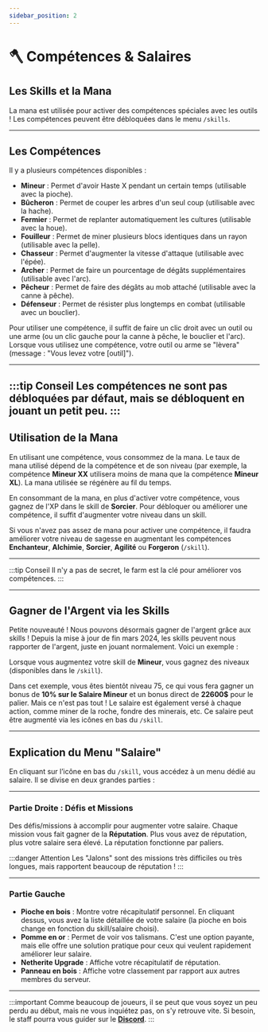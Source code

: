 ```yaml
---
sidebar_position: 2
---
```


# 🪓 Compétences & Salaires

## Les Skills et la Mana

La mana est utilisée pour activer des compétences spéciales avec les outils ! Les compétences peuvent être débloquées dans le menu `/skills`.

---

## Les Compétences

Il y a plusieurs compétences disponibles :

- **Mineur** : Permet d'avoir Haste X pendant un certain temps (utilisable avec la pioche).
- **Bûcheron** : Permet de couper les arbres d'un seul coup (utilisable avec la hache).
- **Fermier** : Permet de replanter automatiquement les cultures (utilisable avec la houe).
- **Fouilleur** : Permet de miner plusieurs blocs identiques dans un rayon (utilisable avec la pelle).
- **Chasseur** : Permet d'augmenter la vitesse d'attaque (utilisable avec l'épée).
- **Archer** : Permet de faire un pourcentage de dégâts supplémentaires (utilisable avec l'arc).
- **Pêcheur** : Permet de faire des dégâts au mob attaché (utilisable avec la canne à pêche).
- **Défenseur** : Permet de résister plus longtemps en combat (utilisable avec un bouclier).

Pour utiliser une compétence, il suffit de faire un clic droit avec un outil ou une arme (ou un clic gauche pour la canne à pêche, le bouclier et l'arc). Lorsque vous utilisez une compétence, votre outil ou arme se "lèvera" (message : "Vous levez votre [outil]").

---

:::tip Conseil
Les compétences ne sont pas débloquées par défaut, mais se débloquent en jouant un petit peu.
:::
---

## Utilisation de la Mana

En utilisant une compétence, vous consommez de la mana. Le taux de mana utilisé dépend de la compétence et de son niveau (par exemple, la compétence **Mineur XX** utilisera moins de mana que la compétence **Mineur XL**). La mana utilisée se régénère au fil du temps.

En consommant de la mana, en plus d'activer votre compétence, vous gagnez de l'XP dans le skill de **Sorcier**. Pour débloquer ou améliorer une compétence, il suffit d'augmenter votre niveau dans un skill.

Si vous n'avez pas assez de mana pour activer une compétence, il faudra améliorer votre niveau de sagesse en augmentant les compétences **Enchanteur**, **Alchimie**, **Sorcier**, **Agilité** ou **Forgeron** (`/skill`).

---

:::tip Conseil
Il n'y a pas de secret, le farm est la clé pour améliorer vos compétences.
:::

---

## Gagner de l'Argent via les Skills

Petite nouveauté ! Nous pouvons désormais gagner de l'argent grâce aux skills ! Depuis la mise à jour de fin mars 2024, les skills peuvent nous rapporter de l'argent, juste en jouant normalement. Voici un exemple :

Lorsque vous augmentez votre skill de **Mineur**, vous gagnez des niveaux (disponibles dans le `/skill`).

Dans cet exemple, vous êtes bientôt niveau 75, ce qui vous fera gagner un bonus de **10% sur le Salaire Mineur** et un bonus direct de **22600$** pour le palier. Mais ce n'est pas tout ! Le salaire est également versé à chaque action, comme miner de la roche, fondre des minerais, etc. Ce salaire peut être augmenté via les icônes en bas du `/skill`.

---

## Explication du Menu "Salaire"

En cliquant sur l’icône en bas du `/skill`, vous accédez à un menu dédié au salaire. Il se divise en deux grandes parties :

---

### Partie Droite : Défis et Missions

Des défis/missions à accomplir pour augmenter votre salaire. Chaque mission vous fait gagner de la **Réputation**. Plus vous avez de réputation, plus votre salaire sera élevé. La réputation fonctionne par paliers.

:::danger Attention
 Les "Jalons" sont des missions très difficiles ou très longues, mais rapportent beaucoup de réputation !
:::

---

### Partie Gauche

- **Pioche en bois** : Montre votre récapitulatif personnel. En cliquant dessus, vous avez la liste détaillée de votre salaire (la pioche en bois change en fonction du skill/salaire choisi).
- **Pomme en or** : Permet de voir vos talismans. C'est une option payante, mais elle offre une solution pratique pour ceux qui veulent rapidement améliorer leur salaire.
- **Netherite Upgrade** : Affiche votre récapitulatif de réputation.
- **Panneau en bois** : Affiche votre classement par rapport aux autres membres du serveur.

---

:::important
Comme beaucoup de joueurs, il se peut que vous soyez un peu perdu au début, mais ne vous inquiétez pas, on s'y retrouve vite. Si besoin, le staff pourra vous guider sur le [**Discord**](http://discord.Valane.fr).
:::
